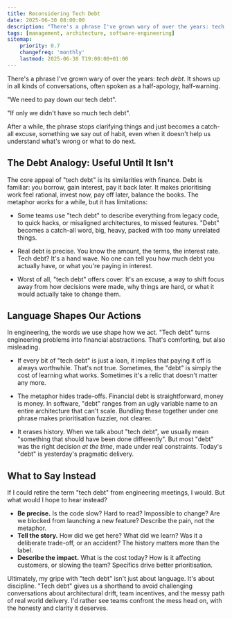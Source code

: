 ```yaml
---
title: Reconsidering Tech Debt
date: 2025-06-30 08:00:00
description: "There's a phrase I've grown wary of over the years: tech debt. It shows up in all kinds of conversations, often spoken as a half-apology, half-warning. The metaphor is sticky, and like most sticky things in engineering, I think it's started to obscure more than it reveals."
tags: [management, architecture, software-engineering]
sitemap:
    priority: 0.7
    changefreq: 'monthly'
    lastmod: 2025-06-30 T19:00:00+01:00
---
```


There's a phrase I've grown wary of over the years: *tech debt*. It shows up in all kinds of conversations, often spoken as a half-apology, half-warning.

"We need to pay down our tech debt".

"If only we didn't have so much tech debt".

After a while, the phrase stops clarifying things and just becomes a catch-all excuse, something we say out of habit, even when it doesn't help us understand what's wrong or what to do next.

## The Debt Analogy: Useful Until It Isn't

The core appeal of "tech debt" is its similarities with finance. Debt is familiar: you borrow, gain interest, pay it back later. It makes prioritising work feel rational, invest now, pay off later, balance the books. The metaphor works for a while, but it has limitations:

- Some teams use "tech debt" to describe everything from legacy code, to quick hacks, or misaligned architectures, to missed features. "Debt" becomes a catch-all word, big, heavy, packed with too many unrelated things.

- Real debt is precise. You know the amount, the terms, the interest rate. Tech debt? It's a hand wave. No one can tell you how much debt you actually have, or what you're paying in interest.

- Worst of all, "tech debt" offers cover. It's an excuse, a way to shift focus away from how decisions were made, why things are hard, or what it would actually take to change them.

## Language Shapes Our Actions

In engineering, the words we use shape how we act. "Tech debt" turns engineering problems into financial abstractions. That's comforting, but also misleading.

- If every bit of "tech debt" is just a loan, it implies that paying it off is always worthwhile. That's not true. Sometimes, the "debt" is simply the cost of learning what works. Sometimes it's a relic that doesn't matter any more.

- The metaphor hides trade-offs. Financial debt is straightforward, money is money. In software, "debt" ranges from an ugly variable name to an entire architecture that can't scale. Bundling these together under one phrase makes prioritisation fuzzier, not clearer.

- It erases history. When we talk about "tech debt", we usually mean "something that should have been done differently". But most "debt" was the right decision *at the time*, made under real constraints. Today's "debt" is yesterday's pragmatic delivery.

## What to Say Instead

If I could retire the term "tech debt" from engineering meetings, I would. But what would I hope to hear instead?

- **Be precise.** Is the code slow? Hard to read? Impossible to change? Are we blocked from launching a new feature? Describe the pain, not the metaphor.
- **Tell the story.** How did we get here? What did we learn? Was it a deliberate trade-off, or an accident? The history matters more than the label.
- **Describe the impact.** What is the cost today? How is it affecting customers, or slowing the team? Specifics drive better prioritisation.

Ultimately, my gripe with "tech debt" isn't just about language. It's about discipline. "Tech debt" gives us a shorthand to avoid challenging conversations about architectural drift, team incentives, and the messy path of real world delivery. I'd rather see teams confront the mess head on, with the honesty and clarity it deserves.
